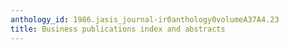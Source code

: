 ```yaml
---
anthology_id: 1986.jasis_journal-ir0anthology0volumeA37A4.23
title: Business publications index and abstracts
---
```

